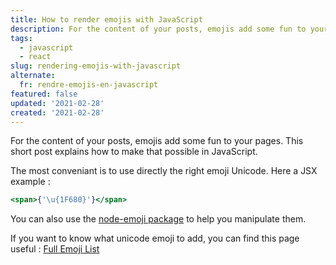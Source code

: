 ```yaml
---
title: How to render emojis with JavaScript
description: For the content of your posts, emojis add some fun to your pages. This short post explains how to make that possible in JavaScript.
tags:
  - javascript
  - react
slug: rendering-emojis-with-javascript
alternate:
  fr: rendre-emojis-en-javascript
featured: false
updated: '2021-02-28'
created: '2021-02-28'
---
```


For the content of your posts, emojis add some fun to your pages. This short post explains how to make that possible in JavaScript.

The most conveniant is to use directly the right emoji Unicode. Here a JSX example :
```jsx
<span>{'\u{1F680}'}</span>
```

You can also use the [node-emoji package](https://www.npmjs.com/package/node-emoji) to help you manipulate them.

If you want to know what unicode emoji to add, you can find this page useful : [Full Emoji List](https://unicode.org/emoji/charts/full-emoji-list.html)
